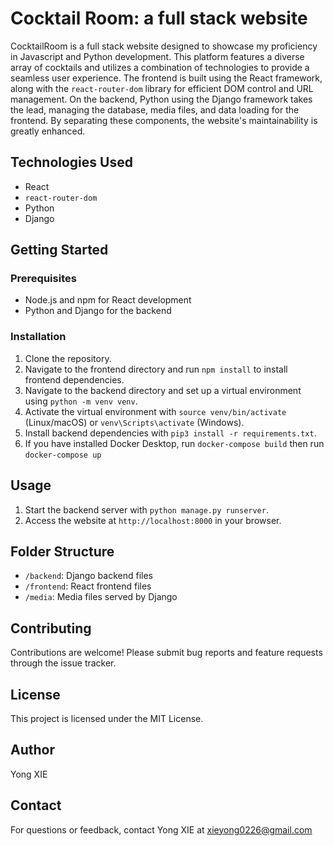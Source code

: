 # Cocktail Room: a full stack website

CocktailRoom is a full stack website designed to showcase my proficiency in Javascript and Python development. This platform features a diverse array of cocktails and utilizes a combination of technologies to provide a seamless user experience. The frontend is built using the React framework, along with the `react-router-dom` library for efficient DOM control and URL management. On the backend, Python using the Django framework takes the lead, managing the database, media files, and data loading for the frontend. By separating these components, the website's maintainability is greatly enhanced.

## Technologies Used

- React
- `react-router-dom`
- Python
- Django

## Getting Started

### Prerequisites

- Node.js and npm for React development
- Python and Django for the backend

### Installation

1. Clone the repository.
2. Navigate to the frontend directory and run `npm install` to install frontend dependencies.
3. Navigate to the backend directory and set up a virtual environment using `python -m venv venv`.
4. Activate the virtual environment with `source venv/bin/activate` (Linux/macOS) or `venv\Scripts\activate` (Windows).
5. Install backend dependencies with `pip3 install -r requirements.txt`.
6. If you have installed Docker Desktop, run `docker-compose build` then run `docker-compose up` 

## Usage

1. Start the backend server with `python manage.py runserver`.
2. Access the website at `http://localhost:8000` in your browser.

## Folder Structure

- `/backend`: Django backend files
- `/frontend`: React frontend files
- `/media`: Media files served by Django

## Contributing

Contributions are welcome! Please submit bug reports and feature requests through the issue tracker.

## License

This project is licensed under the MIT License.

## Author

Yong XIE

## Contact

For questions or feedback, contact Yong XIE at xieyong0226@gmail.com

